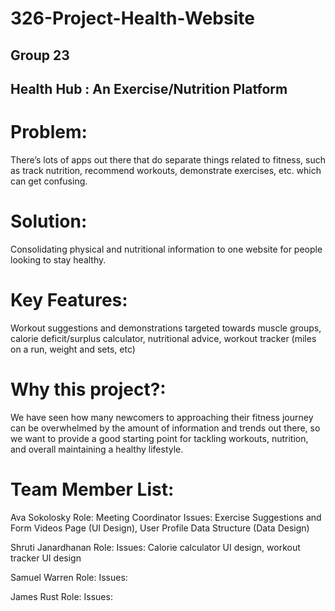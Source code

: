 # 326-Project-Health-Website




## Group 23
## Health Hub : An Exercise/Nutrition Platform


# Problem: 
There’s lots of apps out there that do separate things related to fitness, such as track nutrition, recommend workouts, demonstrate exercises, etc. which can get confusing.
# Solution: 
Consolidating physical and nutritional information to one website for people looking to stay healthy.
# Key Features:
Workout suggestions and demonstrations targeted towards muscle groups, calorie deficit/surplus calculator, nutritional advice, workout tracker (miles on a run, weight and sets, etc)
# Why this project?: 
We have seen how many newcomers to approaching their fitness journey can be overwhelmed by the amount of information and trends out there, so we want to provide a good starting point for tackling workouts, nutrition, and overall maintaining a healthy lifestyle. 

# Team Member List:
Ava Sokolosky
Role: Meeting Coordinator
Issues: Exercise Suggestions and Form Videos Page (UI Design), User Profile Data Structure (Data Design)

Shruti Janardhanan
Role:
Issues: Calorie calculator UI design, workout tracker UI design

Samuel Warren
Role:
Issues:

James Rust
Role:
Issues:

